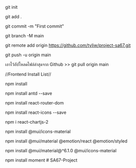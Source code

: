 git init

git add .
  
git commit -m "First commit"

git branch -M main

git remote add origin https://github.com/tyliw/project-sa67.git

git push -u origin main

เอาไว้อัปโหลดไฟล์ล่าสุดจาก Github >> git pull origin main

//Frontend Install List//

npm install

npm install antd --save

npm install react-router-dom

npm install react-icons --save

npm i react-chartjs-2

npm install @mui/icons-material

npm install @mui/material @emotion/react @emotion/styled

npm install @mui/material@^6.1.0 @mui/icons-material

npm install moment
#   S A 6 7 - P r o j e c t 
 
 
